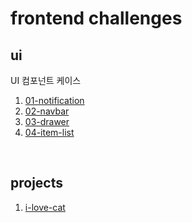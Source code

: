 # frontend challenges

## ui

UI 컴포넌트 케이스

1. [01-notification](./ui/01-notification)
2. [02-navbar](./ui/02-navbar)
3. [03-drawer](./ui/03-drawer)
4. [04-item-list](./ui/04-item-list)

<br>

## projects

1. [i-love-cat](./projects/i-love-cat)

